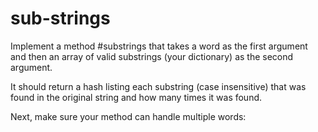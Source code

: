 # sub-strings
Implement a method #substrings that takes a word as the first argument and then an array of valid substrings (your dictionary) as the second argument. 

It should return a hash listing each substring (case insensitive) that was found in the original string and how many times it was found.

Next, make sure your method can handle multiple words: